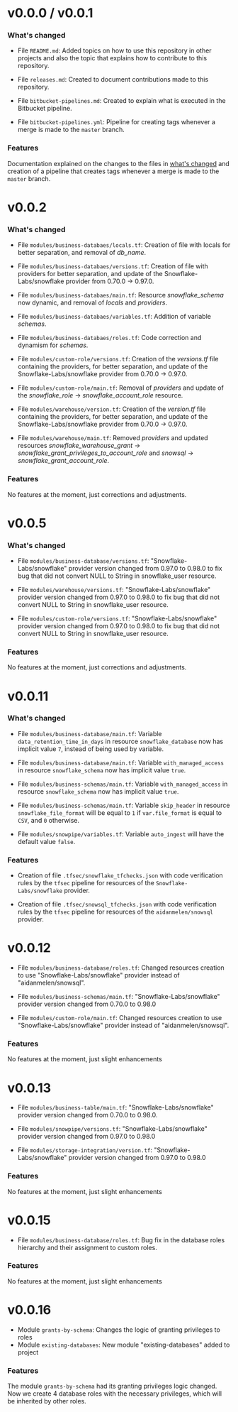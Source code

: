 # v0.0.0 / v0.0.1

### What's changed

- File ```README.md```: Added topics on how to use this repository in other projects and also the topic that explains how to contribute to this repository.

- File ```releases.md```: Created to document contributions made to this repository.

- File ```bitbucket-pipelines.md```: Created to explain what is executed in the Bitbucket pipeline.

- File ```bitbucket-pipelines.yml```: Pipeline for creating tags whenever a merge is made to the ```master``` branch.

### Features

Documentation explained on the changes to the files in [what's changed](#whats-changed) and creation of a pipeline that creates tags whenever a merge is made to the ```master``` branch.

# v0.0.2

### What's changed

- File ```modules/business-databaes/locals.tf```: Creation of file with locals for better separation, and removal of *db_name*.

- File ```modules/business-databaes/versions.tf```: Creation of file with providers for better separation, and update of the Snowflake-Labs/snowflake provider from 0.70.0 -> 0.97.0.

- File ```modules/business-databaes/main.tf```: Resource *snowflake_schema* now dynamic, and removal of *locals* and *providers*.

- File ```modules/business-databaes/variables.tf```: Addition of variable *schemas*.

- File ```modules/business-databaes/roles.tf```: Code correction and dynamism for *schemas*.

- File ```modules/custom-role/versions.tf```: Creation of the *versions.tf* file containing the providers, for better separation, and update of the Snowflake-Labs/snowflake provider from 0.70.0 -> 0.97.0.

- File ```modules/custom-role/main.tf```: Removal of *providers* and update of the *snowflake_role* -> *snowflake_account_role* resource.

- File ```modules/warehouse/version.tf```: Creation of the *version.tf* file containing the providers, for better separation, and update of the Snowflake-Labs/snowflake provider from 0.70.0 -> 0.97.0.

- File ```modules/warehouse/main.tf```: Removed *providers* and updated resources *snowflake_warehouse_grant* -> *snowflake_grant_privileges_to_account_role* and *snowsql* -> *snowflake_grant_account_role*.

### Features

No features at the moment, just corrections and adjustments.

# v0.0.5

### What's changed

- File ```modules/business-database/versions.tf```: "Snowflake-Labs/snowflake" provider version changed from 0.97.0 to 0.98.0 to fix bug that did not convert NULL to String in snowflake_user resource.

- File ```modules/warehouse/versions.tf```: "Snowflake-Labs/snowflake" provider version changed from 0.97.0 to 0.98.0 to fix bug that did not convert NULL to String in snowflake_user resource.

- File ```modules/custom-role/versions.tf```: "Snowflake-Labs/snowflake" provider version changed from 0.97.0 to 0.98.0 to fix bug that did not convert NULL to String in snowflake_user resource.


### Features

No features at the moment, just corrections and adjustments.

# v0.0.11

### What's changed

- File ```modules/business-database/main.tf```: Variable `data_retention_time_in_days` in resource `snowflake_database` now has implicit value `7`, instead of being used by variable.

- File ```modules/business-database/main.tf```: Variable `with_managed_access` in resource `snowflake_schema` now has implicit value `true`.

- File ```modules/business-schemas/main.tf```: Variable `with_managed_access` in resource `snowflake_schema` now has implicit value `true`.

- File ```modules/business-schemas/main.tf```: Variable `skip_header` in resource `snowflake_file_format` will be equal to `1` if `var.file_format` is equal to `CSV`, and `0` otherwise.

- File ```modules/snowpipe/variables.tf```: Variable `auto_ingest` will have the default value `false`.

### Features

- Creation of file `.tfsec/snowflake_tfchecks.json` with code verification rules by the `tfsec` pipeline for resources of the `Snowflake-Labs/snowflake` provider.

- Creation of file `.tfsec/snowsql_tfchecks.json` with code verification rules by the `tfsec` pipeline for resources of the `aidanmelen/snowsql` provider.

# v0.0.12
- File ```modules/business-database/roles.tf```: Changed resources creation to use "Snowflake-Labs/snowflake" provider instead of "aidanmelen/snowsql".

- File ```modules/business-schemas/main.tf```: "Snowflake-Labs/snowflake" provider version changed from 0.70.0 to 0.98.0

- File ```modules/custom-role/main.tf```: Changed resources creation to use "Snowflake-Labs/snowflake" provider instead of "aidanmelen/snowsql".


### Features
No features at the moment, just slight enhancements

# v0.0.13
- File ```modules/business-table/main.tf```: "Snowflake-Labs/snowflake" provider version changed from 0.70.0 to 0.98.0.

- File ```modules/snowpipe/versions.tf```: "Snowflake-Labs/snowflake" provider version changed from 0.97.0 to 0.98.0

- File ```modules/storage-integration/version.tf```: "Snowflake-Labs/snowflake" provider version changed from 0.97.0 to 0.98.0


### Features
No features at the moment, just slight enhancements

# v0.0.15
- File ```modules/business-database/roles.tf```: Bug fix in the database roles hierarchy and their assignment to custom roles.

### Features
No features at the moment, just slight enhancements

# v0.0.16
- Module ```grants-by-schema```: Changes the logic of granting privileges to roles
- Module ```existing-databases```: New module "existing-databases" added to project

### Features
The module `grants-by-schema` had its granting privileges logic changed. Now we create 4 database roles with the necessary privileges, which will be inherited by other roles.
